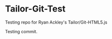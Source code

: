 Tailor-Git-Test
===============

Testing repo for Ryan Ackley's Tailor/Git-HTML5.js 

Testing commit.
